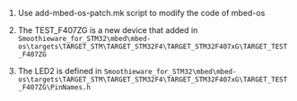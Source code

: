 1. Use add-mbed-os-patch.mk script to modify the code of mbed-os

2. The TEST_F407ZG is a new device that added in `Smoothieware_for_STM32\mbed\mbed-os\targets\TARGET_STM\TARGET_STM32F4\TARGET_STM32F407xG\TARGET_TEST_F407ZG`

3. The LED2 is defined in `Smoothieware_for_STM32\mbed\mbed-os\targets\TARGET_STM\TARGET_STM32F4\TARGET_STM32F407xG\TARGET_TEST_F407ZG\PinNames.h`